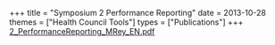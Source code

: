 +++
title = "Symposium 2 Performance Reporting"
date = 2013-10-28
themes = ["Health Council Tools"]
types = ["Publications"]
+++
[2\_PerformanceReporting\_MRey\_EN.pdf](/files/2_PerformanceReporting_MRey_EN.pdf)
